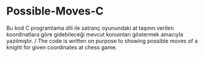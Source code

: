 # Possible-Moves-C
Bu kod C programlama dili ile satranç oyunundaki at taşının verilen koordinatlara göre gidebileceği mevcut konumları göstermek amacıyla yazılmıştır. / The code is written on purpose to showing possible moves of a knight for given coordinates at chess game.
